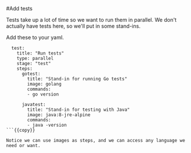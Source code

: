 #Add tests

Tests take up a lot of time so we want to run them in parallel. We don't actually have tests here, so we'll put in some stand-ins.

Add these to your yaml.

```
  test:
    title: "Run tests"
    type: parallel
    stage: "test"
    steps:
      gotest: 
        title: "Stand-in for running Go tests"
        image: golang
        commands:
        - go version
      
      javatest: 
        title: "Stand-in for testing with Java"
        image: java:8-jre-alpine
        commands:
        - java -version
```{{copy}}

Notice we can use images as steps, and we can access any language we need or want. 